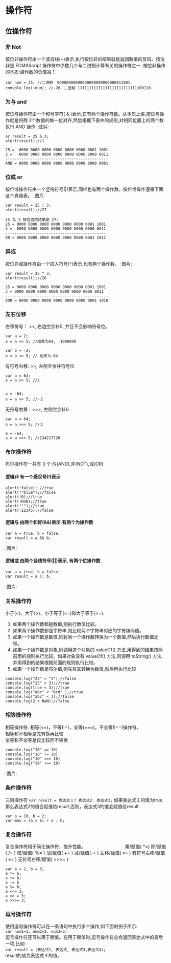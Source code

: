 # 操作符
## 位操作符 
### 非 Not
按位非操作符由一个波浪线(~)表示,执行按位非的结果就是返回数值的反码。按位非是
ECMAScript 操作符中少数几个与二进制计算有关的操作符之一.
按位非操作的本质:操作数的负值减 1.
```
var num = 25; //二进制　00000000000000000000000000011001　
console.log(~num); //-26，二进制 11111111111111111111111111100110
```
### 为与 and
按位与操作符由一个和号字符( & )表示,它有两个操作符数。从本质上讲,按位与操作就是将两
2个数值的每一位对齐,然后根据下表中的规则,对相同位置上的两个数执行 AND 操作:
:图片:
```
ar result = 25 & 3;
alert(result);//1
```
```
25 =  0000 0000 0000 0000 0000 0000 0001 1001
3 =   0000 0000 0000 0000 0000 0000 0000 0011
---------------------------------------------
AND = 0000 0000 0000 0000 0000 0000 0000 0001
```
### 位或 or
按位或操作符由一个竖线符号(|)表示,同样也有两个操作数。按位或操作遵循下面这个真值表。
:图片:
```
var result = 25 | 3;
alert(result);//27
```
```
25 与 3 按位或的结果是 27:
25 = 0000 0000 0000 0000 0000 0000 0001 1001
3 =  0000 0000 0000 0000 0000 0000 0000 0011
--------------------------------------------
OR = 0000 0000 0000 0000 0000 0000 0001 1011
```
### 异或
按位异或操作符由一个插入符号(^)表示,也有两个操作数。
:图片:
```
var result = 25 ^ 3;
alert(result);//26
```
```
25 = 0000 0000 0000 0000 0000 0000 0001 1001
3 = 0000 0000 0000 0000 0000 0000 0000 0011
---------------------------------------------
XOR = 0000 0000 0000 0000 0000 0000 0001 1010
```

### 左右位移
左移符号： <<, 右边空余补0, 并且不会影响符号位。
```
var a = 2;
a = a << 5; //结果为64,  1000000

var b = -2;
b = b << 5; // 结果为-64
```
有符号右移: >>, 左侧空余补符号位
```
var a = 64;
a = a >> 5; //2


a = -64;
a = a >> 5; //-２
```
无符号右移：>>>, 左侧空余补0

```
var a = 64;
a = a >>> 5; //２

a = -64;
a = a >>> 5; //134217726
```

### 布尔操作符
布尔操作符一共有 3 个:与(AND),非(NOT),或(OR)
#### **逻辑非** 有一个感叹号(!)表示
```
alert(!false); //true
alert(!"blue");//false
alert(!0);//true
alert(!NaN);//true
alert(!"");//true
alert(!12345);//false
```
#### **逻辑与** 由两个和好(&&)表示,有两个为操作数
```
var a = true, b = false;
var result = a && b;
```
:图片:
#### **逻辑或** 由两个竖线符号(||)表示, 有两个位操作数
```
var a = true, b = false;
var result = a || b;
```
:图片:

### 关系操作符
小于(<)、大于(>)、小于等于(<=)和大于等于(>=).
1. 如果两个操作数都是数值,则执行数值比较。
2. 如果两个操作数都是字符串,则比较两个字符串对应的字符编码值。
3. 如果一个操作数是数值,则将另一个操作数转换为一个数值,然后执行数值比较。
4. 如果一个操作数是对象,则调用这个对象的 valueOf() 方法,用得到的结果按照前面的规则执行比较。如果对象没有 valueOf() 方法,则调用 toString() 方法,并用得到的结果根据前面的规则执行比较。
5. 如果一个操作数是布尔值,则先将其转换为数值,然后再执行比较
```
console.log("23" > "3");//false
console.log("23" > 3);//true
console.log(true < 3);//true
console.log("abc" < "bcd" );//true
console.log("abc" < 3);//false
console.log(2 > NaN);//false
```

### 相等操作符
相等操作符: 相等(==)，不等(!=)，全等(===)，不全等(!==)操作符。　　　　　　
相等和不相等是先转换再比较  
全等和不全等是仅比较而不转换
```
console.log("10" == 10)
console.log("10" != 10)
console.log("10" === 10)
console.log("10" !== 10)
```
:图片:

### 条件操作符
三目操作符
`var result = 表达式１? 表达式2: 表达式3;`
如果表达式１的值为true, 那么表达式2的值会赋值给result;否则，表达式3的值会赋值给result.
```
var a = 10, b = 2;
var max = (a > b) ? a : b;
```

### 复合操作符
复合操作符用于简化操作符，提升性能。　　　　　　　　　
乘/赋值( *=)
除/赋值( /= )
模/赋值( %= )
加/赋值( += )
减/赋值(-= )
左移/赋值( «= )
有符号右移/赋值( »= )
无符号右移/赋值( >>>= )
```
var a = 2, b = 3;
a *= b;
a += b;
a -= b
a %= b;
a <<= 3;
a >> = 3;
a >>>= 3;
```
### 逗号操作符
使用逗号操作符可以在一条语句中执行多个操作,如下面的例子所示:  
`var num1=1, num2=2, num3=3;`   
逗号操作符还可以用于赋值。在用于赋值时,逗号操作符总会返回表达式中的最后一项,比如:  
`var result = (表达式1, 表达式, 表达式3,表达式4);`  
result的值为表达式４的值。









